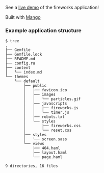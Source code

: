 See a [live demo](http://mango-fireworks.heroku.com/) of the fireworks application!

Built with [Mango](http://github.com/ryansobol/mango)

### Example application structure

    $ tree
    .
    ├── Gemfile
    ├── Gemfile.lock
    ├── README.md
    ├── config.ru
    ├── content
    │   └── index.md
    └── themes
        └── default
            ├── public
            │   ├── favicon.ico
            │   ├── images
            │   │   └── particles.gif
            │   ├── javascripts
            │   │   ├── fireworks.js
            │   │   └── timer.js
            │   ├── robots.txt
            │   └── styles
            │       ├── fireworks.css
            │       └── reset.css
            ├── styles
            │   └── screen.sass
            └── views
                ├── 404.haml
                ├── layout.haml
                └── page.haml

    9 directories, 16 files
